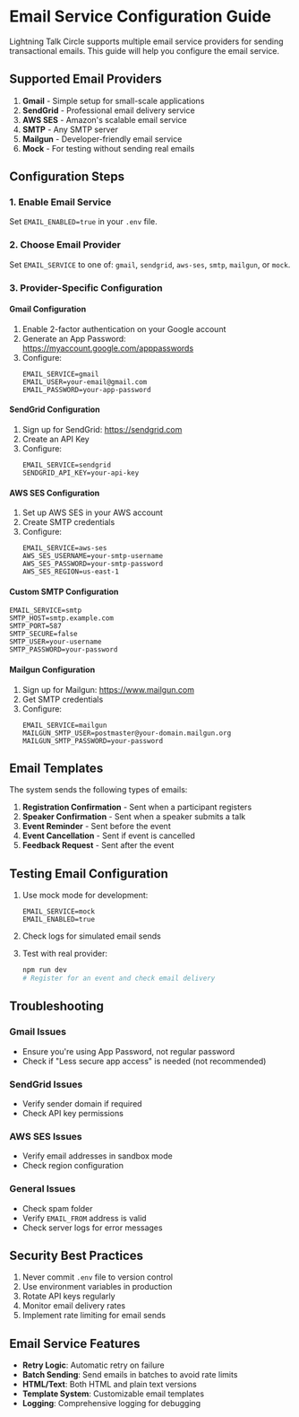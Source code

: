 # Email Service Configuration Guide

Lightning Talk Circle supports multiple email service providers for sending transactional emails. This guide will help you configure the email service.

## Supported Email Providers

1. **Gmail** - Simple setup for small-scale applications
2. **SendGrid** - Professional email delivery service
3. **AWS SES** - Amazon's scalable email service
4. **SMTP** - Any SMTP server
5. **Mailgun** - Developer-friendly email service
6. **Mock** - For testing without sending real emails

## Configuration Steps

### 1. Enable Email Service

Set `EMAIL_ENABLED=true` in your `.env` file.

### 2. Choose Email Provider

Set `EMAIL_SERVICE` to one of: `gmail`, `sendgrid`, `aws-ses`, `smtp`, `mailgun`, or `mock`.

### 3. Provider-Specific Configuration

#### Gmail Configuration

1. Enable 2-factor authentication on your Google account
2. Generate an App Password: https://myaccount.google.com/apppasswords
3. Configure:
   ```env
   EMAIL_SERVICE=gmail
   EMAIL_USER=your-email@gmail.com
   EMAIL_PASSWORD=your-app-password
   ```

#### SendGrid Configuration

1. Sign up for SendGrid: https://sendgrid.com
2. Create an API Key
3. Configure:
   ```env
   EMAIL_SERVICE=sendgrid
   SENDGRID_API_KEY=your-api-key
   ```

#### AWS SES Configuration

1. Set up AWS SES in your AWS account
2. Create SMTP credentials
3. Configure:
   ```env
   EMAIL_SERVICE=aws-ses
   AWS_SES_USERNAME=your-smtp-username
   AWS_SES_PASSWORD=your-smtp-password
   AWS_SES_REGION=us-east-1
   ```

#### Custom SMTP Configuration

```env
EMAIL_SERVICE=smtp
SMTP_HOST=smtp.example.com
SMTP_PORT=587
SMTP_SECURE=false
SMTP_USER=your-username
SMTP_PASSWORD=your-password
```

#### Mailgun Configuration

1. Sign up for Mailgun: https://www.mailgun.com
2. Get SMTP credentials
3. Configure:
   ```env
   EMAIL_SERVICE=mailgun
   MAILGUN_SMTP_USER=postmaster@your-domain.mailgun.org
   MAILGUN_SMTP_PASSWORD=your-password
   ```

## Email Templates

The system sends the following types of emails:

1. **Registration Confirmation** - Sent when a participant registers
2. **Speaker Confirmation** - Sent when a speaker submits a talk
3. **Event Reminder** - Sent before the event
4. **Event Cancellation** - Sent if event is cancelled
5. **Feedback Request** - Sent after the event

## Testing Email Configuration

1. Use mock mode for development:
   ```env
   EMAIL_SERVICE=mock
   EMAIL_ENABLED=true
   ```

2. Check logs for simulated email sends

3. Test with real provider:
   ```bash
   npm run dev
   # Register for an event and check email delivery
   ```

## Troubleshooting

### Gmail Issues
- Ensure you're using App Password, not regular password
- Check if "Less secure app access" is needed (not recommended)

### SendGrid Issues
- Verify sender domain if required
- Check API key permissions

### AWS SES Issues
- Verify email addresses in sandbox mode
- Check region configuration

### General Issues
- Check spam folder
- Verify `EMAIL_FROM` address is valid
- Check server logs for error messages

## Security Best Practices

1. Never commit `.env` file to version control
2. Use environment variables in production
3. Rotate API keys regularly
4. Monitor email delivery rates
5. Implement rate limiting for email sends

## Email Service Features

- **Retry Logic**: Automatic retry on failure
- **Batch Sending**: Send emails in batches to avoid rate limits
- **HTML/Text**: Both HTML and plain text versions
- **Template System**: Customizable email templates
- **Logging**: Comprehensive logging for debugging